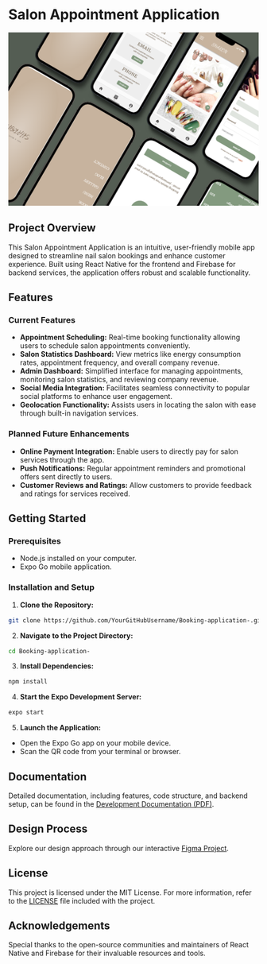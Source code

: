 
# Salon Appointment Application

![Description of Image](assets/Images/sharon.png)

## Project Overview

This Salon Appointment Application is an intuitive, user-friendly mobile app designed to streamline nail salon bookings and enhance customer experience. Built using React Native for the frontend and Firebase for backend services, the application offers robust and scalable functionality.

## Features

### Current Features

- **Appointment Scheduling:** Real-time booking functionality allowing users to schedule salon appointments conveniently.
- **Salon Statistics Dashboard:** View metrics like energy consumption rates, appointment frequency, and overall company revenue.
- **Admin Dashboard:** Simplified interface for managing appointments, monitoring salon statistics, and reviewing company revenue.
- **Social Media Integration:** Facilitates seamless connectivity to popular social platforms to enhance user engagement.
- **Geolocation Functionality:** Assists users in locating the salon with ease through built-in navigation services.

### Planned Future Enhancements
- **Online Payment Integration:** Enable users to directly pay for salon services through the app.
- **Push Notifications:** Regular appointment reminders and promotional offers sent directly to users.
- **Customer Reviews and Ratings:** Allow customers to provide feedback and ratings for services received.

## Getting Started

### Prerequisites
- Node.js installed on your computer.
- Expo Go mobile application.

### Installation and Setup

1. **Clone the Repository:**
```bash
git clone https://github.com/YourGitHubUsername/Booking-application-.git
```

2. **Navigate to the Project Directory:**
```bash
cd Booking-application-
```

3. **Install Dependencies:**
```bash
npm install
```

4. **Start the Expo Development Server:**
```bash
expo start
```

5. **Launch the Application:**
- Open the Expo Go app on your mobile device.
- Scan the QR code from your terminal or browser.

## Documentation

Detailed documentation, including features, code structure, and backend setup, can be found in the [Development Documentation (PDF)](https://link-to-your-pdf-documentation).

## Design Process

Explore our design approach through our interactive [Figma Project](https://link-to-your-figma-design).

## License

This project is licensed under the MIT License. For more information, refer to the [LICENSE](LICENSE) file included with the project.

## Acknowledgements

Special thanks to the open-source communities and maintainers of React Native and Firebase for their invaluable resources and tools.

